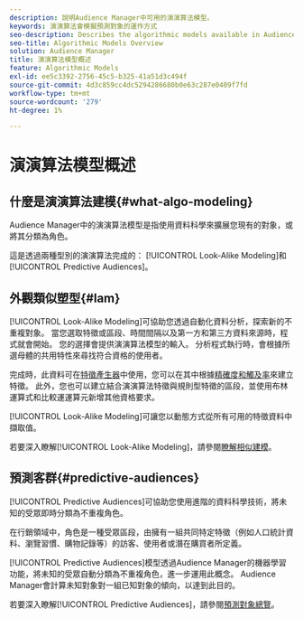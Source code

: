 ```yaml
---
description: 說明Audience Manager中可用的演演算法模型。
keywords: 演演算法會模擬預測對象的運作方式
seo-description: Describes the algorithmic models available in Audience Manager.
seo-title: Algorithmic Models Overview
solution: Audience Manager
title: 演演算法模型概述
feature: Algorithmic Models
exl-id: ee5c3392-2756-45c5-b325-41a51d3c494f
source-git-commit: 4d3c859cc4dc5294286680b0e63c287e0409f7fd
workflow-type: tm+mt
source-wordcount: '279'
ht-degree: 1%

---
```


# 演演算法模型概述

## 什麼是演演算法建模{#what-algo-modeling}

Audience Manager中的演演算法模型是指使用資料科學來擴展您現有的對象，或將其分類為角色。

這是透過兩種型別的演演算法完成的： [!UICONTROL Look-Alike Modeling]和[!UICONTROL Predictive Audiences]。

## 外觀類似塑型{#lam}

[!UICONTROL Look-Alike Modeling]可協助您透過自動化資料分析，探索新的不重複對象。 當您選取特徵或區段、時間間隔以及第一方和第三方資料來源時，程式就會開始。 您的選擇會提供演演算法模型的輸入。 分析程式執行時，會根據所選母體的共用特性來尋找符合資格的使用者。

完成時，此資料可在[特徵產生器](../../features/traits/about-trait-builder.md)中使用，您可以在其中根據[精確度和觸及率](../../features/traits/trait-accuracy-reach.md)來建立特徵。 此外，您也可以建立結合演演算法特徵與規則型特徵的區段，並使用布林運算式和比較運運算元新增其他資格要求。

[!UICONTROL Look-Alike Modeling]可讓您以動態方式從所有可用的特徵資料中擷取值。

若要深入瞭解[!UICONTROL Look-Alike Modeling]，請參閱[瞭解相似建模](understanding-models.md)。

## 預測客群{#predictive-audiences}

[!UICONTROL Predictive Audiences]可協助您使用進階的資料科學技術，將未知的受眾即時分類為不重複角色。

在行銷領域中，角色是一種受眾區段，由擁有一組共同特定特徵（例如人口統計資料、瀏覽習慣、購物記錄等）的訪客、使用者或潛在購買者所定義。

[!UICONTROL Predictive Audiences]模型透過Audience Manager的機器學習功能，將未知的受眾自動分類為不重複角色，進一步運用此概念。 Audience Manager會計算未知對象對一組已知對象的傾向，以達到此目的。

若要深入瞭解[!UICONTROL Predictive Audiences]，請參閱[預測對象總覽](predictive-audiences.md)。
